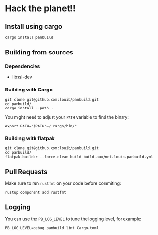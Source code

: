 # Hack the planet!!

## Install using cargo
```
cargo install panbuild
```

## Building from sources

### Dependencies
* libssl-dev

### Building with Cargo
```
git clone git@github.com:louib/panbuild.git
cd panbuild/
cargo install --path .
```

You might need to adjust your `PATH` variable to find the binary:
```
export PATH="$PATH:~/.cargo/bin/"
```

### Building with flatpak
```
git clone git@github.com:louib/panbuild.git
cd panbuild/
flatpak-builder --force-clean build build-aux/net.louib.panbuild.yml
```

## Pull Requests
Make sure to run `rustfmt` on your code before commiting:
```
rustup component add rustfmt
```

## Logging
You can use the `PB_LOG_LEVEL` to tune the logging level, for example:
```
PB_LOG_LEVEL=debug panbuild lint Cargo.toml
```
